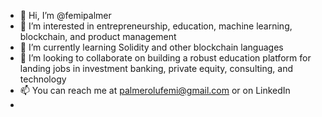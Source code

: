 - 👋 Hi, I’m @femipalmer
- 👀 I’m interested in entrepreneurship, education, machine learning, blockchain, and product management
- 🌱 I’m currently learning Solidity and other blockchain languages
- 💞️ I’m looking to collaborate on building a robust education platform for landing jobs in investment banking, private equity, consulting, and technology
- 📫 You can reach me at palmerolufemi@gmail.com or on LinkedIn
- 
<!---
femipalmer/femipalmer is a ✨ special ✨ repository because its `README.md` (this file) appears on your GitHub profile.
You can click the Preview link to take a look at your changes.
--->
